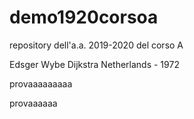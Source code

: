 # demo1920corsoa
repository dell'a.a. 2019-2020 del corso A

Edsger Wybe Dijkstra
Netherlands - 1972

provaaaaaaaaa

provaaaaaa
